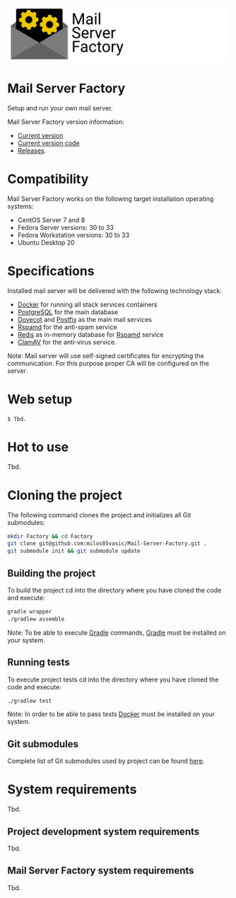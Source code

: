 ![](Logo.png)

# Mail Server Factory

Setup and run your own mail server.

Mail Server Factory version information:

- [Current version](./version.txt)
- [Current version code](./version_code.txt)
- [Releases](https://github.com/milos85vasic/Mail-Server-Factory/releases).

# Compatibility

Mail Server Factory works on the following target installation operating systems:

- CentOS Server 7 and 8
- Fedora Server versions: 30 to 33
- Fedora Workstation versions: 30 to 33
- Ubuntu Desktop 20

# Specifications

Installed mail server will be delivered with the following technology stack:

- [Docker](https://www.docker.com/) for running all stack services containers
- [PostgreSQL](https://www.postgresql.org/) for the main database
- [Dovecot](https://www.dovecot.org/) and [Postfix](http://www.postfix.org/) as the main mail services
- [Rspamd](https://www.rspamd.com/) for the anti-spam service
- [Redis](https://redis.io/) as in-memory database for [Rspamd](https://www.rspamd.com/) service
- [ClamAV](https://www.clamav.net/) for the anti-virus service.

Note: Mail server will use self-signed certificates for encrypting the communication. For this purpose proper CA will be
configured on the server.

# Web setup

```
$ Tbd.
```

# Hot to use

Tbd.

# Cloning the project

The following command clones the project and initializes all Git submodules:

```bash
mkdir Factory && cd Factory
git clone git@github.com:milos85vasic/Mail-Server-Factory.git .
git submodule init && git submodule update
```

## Building the project

To build the project cd into the directory where you have cloned the code and execute:

```bash
gradle wrapper
./gradlew assemble
```

Note: To be able to execute [Gradle](https://gradle.org/) commands, [Gradle](https://gradle.org/) must be installed on
your system.

## Running tests

To execute project tests cd into the directory where you have cloned the code and execute:

```bash
./gradlew test
```

Note: In order to be able to pass tests [Docker](https://www.docker.com/) must be installed on your system.

## Git submodules

Complete list of Git submodules used by project can be found [here](./.gitmodules).

# System requirements

Tbd.

## Project development system requirements

Tbd.

## Mail Server Factory system requirements

Tbd.